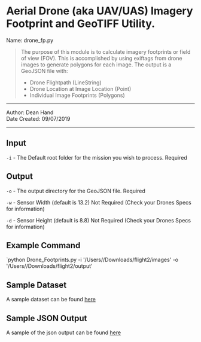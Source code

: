 # Aerial Drone (aka UAV/UAS) Imagery Footprint and GeoTIFF Utility. 

Name: drone_fp.py
>The purpose of this module is to calculate imagery footprints or field of view (FOV).  This is 
>accomplished by using exiftags from drone images to generate polygons for each image.  The output is 
>a GeoJSON file with:
>* Drone Flightpath (LineString)
>* Drone Location at Image Location (Point)
>* Individual Image Footprints (Polygons)
----------------------------------------------------------------------------------------------------------------

Author: Dean Hand <br>
Date Created: 09/07/2019<br>

----------------------------------------------------------------------------------------------------------------
## Input<br/>
`-i` - The Default root folder for the mission you wish to process.  Required

## Output<br/>
`-o` - The output directory for the GeoJSON file. Required

`-w` - Sensor Width (default is 13.2) Not Required (Check your Drones Specs for information)

`-d` - Sensor Height (default is 8.8) Not Required (Check your Drones Specs for information)

## Example Command
`python Drone_Footprints.py -i '/Users/<user>/Downloads/flight2/images' -o '/Users/<user>/Downloads/flight2/output'

## Sample Dataset
A sample dataset can be found [here](https://drive.google.com/drive/u/1/folders/1Hwrhi-eK_-i8R2NQ3churBls-i4aAXg9)

## Sample JSON Output 
A sample of the json output can be found [here](https://drive.google.com/open?id=1RhSlY9KL2NYpnnVyNqI5c6cLzC0YWMTj)
